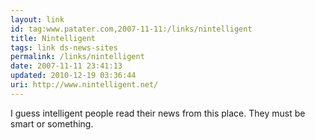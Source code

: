 ```yaml
---
layout: link
id: tag:www.patater.com,2007-11-11:/links/nintelligent
title: Nintelligent
tags: link ds-news-sites
permalink: /links/nintelligent
date: 2007-11-11 23:41:13
updated: 2010-12-19 03:36:44
uri: http://www.nintelligent.net/
---
```

I guess intelligent people read their news from this place. They must be smart
or something.
